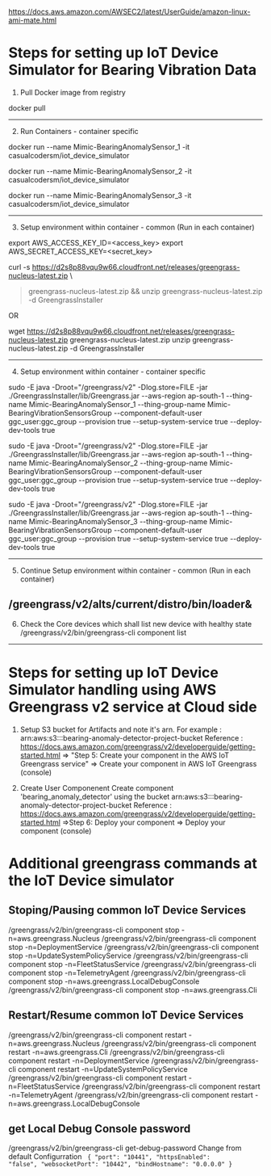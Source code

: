 
https://docs.aws.amazon.com/AWSEC2/latest/UserGuide/amazon-linux-ami-mate.html

# Steps for setting up IoT Device Simulator for Bearing Vibration Data
1. Pull Docker image from registry

docker pull 

---------------------------------------------------------------------------------------------------------------------------------
2. Run Containers - container specific

docker run --name Mimic-BearingAnomalySensor_1 -it casualcodersm/iot_device_simulator

docker run --name Mimic-BearingAnomalySensor_2 -it casualcodersm/iot_device_simulator

docker run --name Mimic-BearingAnomalySensor_3 -it casualcodersm/iot_device_simulator

---------------------------------------------------------------------------------------------------------------------------------
3. Setup environment within container - common (Run in each container)

export AWS_ACCESS_KEY_ID=<access_key>
export AWS_SECRET_ACCESS_KEY=<secret_key>

curl -s https://d2s8p88vqu9w66.cloudfront.net/releases/greengrass-nucleus-latest.zip \
> greengrass-nucleus-latest.zip && unzip greengrass-nucleus-latest.zip -d GreengrassInstaller

OR

wget https://d2s8p88vqu9w66.cloudfront.net/releases/greengrass-nucleus-latest.zip greengrass-nucleus-latest.zip 
unzip greengrass-nucleus-latest.zip -d GreengrassInstaller


---------------------------------------------------------------------------------------------------------------------------------
4. Setup environment within container - container specific

sudo -E java -Droot="/greengrass/v2" -Dlog.store=FILE -jar ./GreengrassInstaller/lib/Greengrass.jar --aws-region ap-south-1 --thing-name Mimic-BearingAnomalySensor_1 --thing-group-name Mimic-BearingVibrationSensorsGroup --component-default-user ggc_user:ggc_group --provision true --setup-system-service true --deploy-dev-tools true

sudo -E java -Droot="/greengrass/v2" -Dlog.store=FILE -jar ./GreengrassInstaller/lib/Greengrass.jar --aws-region ap-south-1 --thing-name Mimic-BearingAnomalySensor_2 --thing-group-name Mimic-BearingVibrationSensorsGroup --component-default-user ggc_user:ggc_group --provision true --setup-system-service true --deploy-dev-tools true

sudo -E java -Droot="/greengrass/v2" -Dlog.store=FILE -jar ./GreengrassInstaller/lib/Greengrass.jar --aws-region ap-south-1 --thing-name Mimic-BearingAnomalySensor_3 --thing-group-name Mimic-BearingVibrationSensorsGroup --component-default-user ggc_user:ggc_group --provision true --setup-system-service true --deploy-dev-tools true

---------------------------------------------------------------------------------------------------------------------------------
5. Continue Setup environment within container - common (Run in each container)

/greengrass/v2/alts/current/distro/bin/loader&
---------------------------------------------------------------------------------------------------------------------------------
6. Check the Core devices which shall list new device with healthy state
/greengrass/v2/bin/greengrass-cli component list
---------------------------------------------------------------------------------------------------------------------------------

# Steps for setting up IoT Device Simulator handling using AWS Greengrass v2 service at Cloud side
1. Setup S3 bucket for Artifacts and note it's arn. For example : arn:aws:s3:::bearing-anomaly-detector-project-bucket
Reference : 
https://docs.aws.amazon.com/greengrass/v2/developerguide/getting-started.html 
=> "Step 5: Create your component in the AWS IoT Greengrass service" => Create your component in AWS IoT Greengrass (console)
 

2. Create User Componenent 
Create component 'bearing_anomaly_detector' using the bucket arn:aws:s3:::bearing-anomaly-detector-project-bucket
Reference :
https://docs.aws.amazon.com/greengrass/v2/developerguide/getting-started.html 
=>Step 6: Deploy your component => Deploy your component (console)



# Additional greengrass commands at the IoT Device simulator

## Stoping/Pausing common IoT Device Services
/greengrass/v2/bin/greengrass-cli component stop -n=aws.greengrass.Nucleus
/greengrass/v2/bin/greengrass-cli component stop -n=DeploymentService
/greengrass/v2/bin/greengrass-cli component stop -n=UpdateSystemPolicyService
/greengrass/v2/bin/greengrass-cli component stop -n=FleetStatusService
/greengrass/v2/bin/greengrass-cli component stop -n=TelemetryAgent
/greengrass/v2/bin/greengrass-cli component stop -n=aws.greengrass.LocalDebugConsole
/greengrass/v2/bin/greengrass-cli component stop -n=aws.greengrass.Cli
        
## Restart/Resume common IoT Device Services
/greengrass/v2/bin/greengrass-cli component restart -n=aws.greengrass.Nucleus
/greengrass/v2/bin/greengrass-cli component restart -n=aws.greengrass.Cli
/greengrass/v2/bin/greengrass-cli component restart -n=DeploymentService
/greengrass/v2/bin/greengrass-cli component restart -n=UpdateSystemPolicyService
/greengrass/v2/bin/greengrass-cli component restart -n=FleetStatusService
/greengrass/v2/bin/greengrass-cli component restart -n=TelemetryAgent
/greengrass/v2/bin/greengrass-cli component restart -n=aws.greengrass.LocalDebugConsole

## get Local Debug Console password
/greengrass/v2/bin/greengrass-cli get-debug-password
Change from default Configurration 
<code>
{
  "port": "10441",
  "httpsEnabled": "false",
  "websocketPort": "10442",
  "bindHostname": "0.0.0.0"
}
</code>